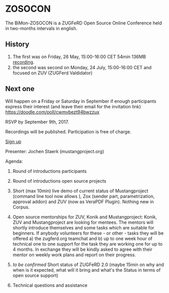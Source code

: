 # ZOSOCON
The BiMon-ZOSOCON is a ZUGFeRD Open Source Online Conference held in two-months intervals in english.

## History

1. The first was on Friday, 26 May, 15:00-16:00 CET 54min 136MB [recording](http://mustangproject.org/zosocon/2017-05-26-ZOSOCON-1.mp4). 
2. the second was second on Monday, 24 July, 15:00-16:00 CET and focused on ZUV (ZUGFerd Valdidator)

## Next one

Will happen on a Friday or Saturday in September if enough participants express their interest (and leave their email for the invitation link) https://doodle.com/poll/cwmvbezt94bwzzux

RSVP by September 9th, 2017.
 

Recordings will be published. Participation is free of charge.

[Sign up](mailto:zosocon@zugferd.org?subject=participation)

Presenter: Jochen Staerk (mustangproject.org)

Agenda: 
1. Round of introductions participants
2. Round of introductions open source projects
3. Short (max 10min) live demo of current status of Mustangproject (command line tool now allows ), Zox (sender part, parametrization, approval addon) and ZUV (now as VeraPDF Plugin). Nothing new in Corpus.
4. Open source mentorships for ZUV, Konik and Mustangproject: Konik, ZUV and Mustangproject are looking for mentees. The mentors will shortly introduce themselves and some tasks which are suitable for beginners. 
If anybody volunteers for these - or other - tasks they will be offered 
  a) the zugferd.org teamchat and
  b) up to one week hour of technical one to one support for the task they are working one for up to 4 months.
In exchange they will be kindly asked to agree with their mentor on weekly work plans and report on their progress.

5. *to be confirmed* Short status of ZUGFeRD 2.0 (maybe 15min on why and when is it expected, what will it bring and what's the Status in terms of open source support)
6. Technical questions and assistance
